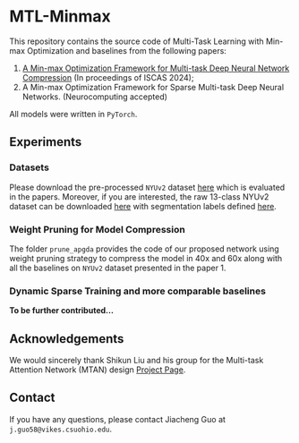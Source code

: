 # MTL-Minmax
This repository contains the source code of Multi-Task Learning with Min-max Optimization and baselines from the following papers:
1) [A Min-max Optimization Framework for Multi-task Deep Neural Network Compression](https://ieeexplore.ieee.org/stamp/stamp.jsp?tp=&arnumber=10557958) (In proceedings of ISCAS 2024);
2) A Min-max Optimization Framework for Sparse Multi-task Deep Neural Networks. (Neurocomputing accepted)

All models were written in `PyTorch`. 

## Experiments
### Datasets
Please download the pre-processed `NYUv2` dataset [here](https://www.dropbox.com/scl/fo/p7n54hqfpfyc6fe6n62qk/AKVb28ZmgDiGdRMNkX5WJvo?rlkey=hcf31bdrezqjih36oi8usjait&e=1&dl=0) which is evaluated in the papers. Moreover, if you are interested, the raw 13-class NYUv2 dataset can be downloaded [here](https://github.com/ankurhanda/nyuv2-meta-data) with segmentation labels defined [here](https://github.com/ankurhanda/SceneNetv1.0/). 
### Weight Pruning for Model Compression
The folder `prune_apgda` provides the code of our proposed network using weight pruning strategy to compress the model in 40x and 60x along with all the baselines on `NYUv2` dataset presented in the paper 1. 

### Dynamic Sparse Training and more comparable baselines

**To be further contributed...**

## Acknowledgements
We would sincerely thank Shikun Liu and his group for the Multi-task Attention Network (MTAN) design [Project Page](https://github.com/lorenmt/mtan).

## Contact
If you have any questions, please contact Jiacheng Guo at `j.guo58@vikes.csuohio.edu`.
